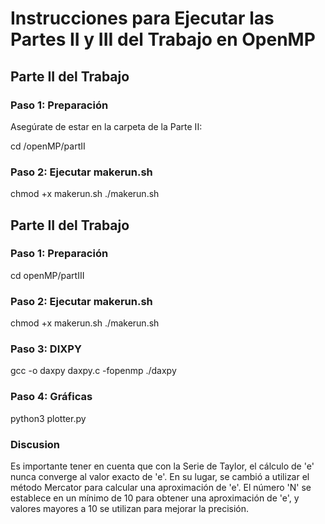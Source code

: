 # Instrucciones para Ejecutar las Partes II y III del Trabajo en OpenMP

## Parte II del Trabajo

### Paso 1: Preparación

Asegúrate de estar en la carpeta de la Parte II:

cd /openMP/partII

### Paso 2: Ejecutar makerun.sh

chmod +x makerun.sh
./makerun.sh

## Parte II del Trabajo

### Paso 1: Preparación

cd openMP/partIII

### Paso 2: Ejecutar makerun.sh

chmod +x makerun.sh
./makerun.sh

### Paso 3: DIXPY

gcc -o daxpy daxpy.c -fopenmp
./daxpy

### Paso 4: Gráficas

python3 plotter.py

### Discusion

Es importante tener en cuenta que con la Serie de Taylor, el cálculo de 'e' nunca converge al valor exacto de 'e'. En su lugar, se cambió a utilizar el método Mercator para calcular una aproximación de 'e'. El número 'N' se establece en un mínimo de 10 para obtener una aproximación de 'e', y valores mayores a 10 se utilizan para mejorar la precisión.